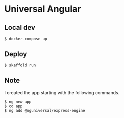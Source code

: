 # Universal Angular

## Local dev

```
$ docker-compose up
```

## Deploy

```
$ skaffold run
```

## Note

I created the app starting with the following commands.

```
$ ng new app
$ cd app
$ ng add @nguniversal/express-engine
```
